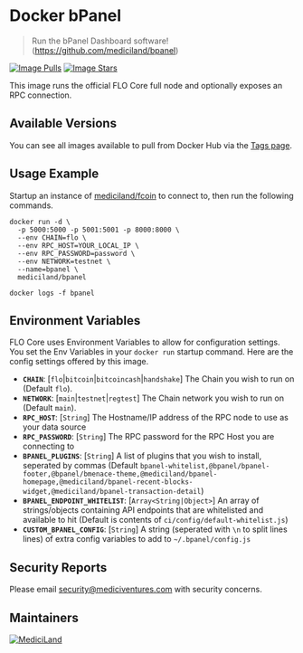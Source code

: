 # Docker bPanel
 
> Run the bPanel Dashboard software! (https://github.com/mediciland/bpanel)
 
[![Image Pulls](https://img.shields.io/docker/pulls/mediciland/bpanel.svg)](https://hub.docker.com/r/mediciland/bpanel) [![Image Stars](https://img.shields.io/docker/stars/mediciland/bpanel.svg)](https://hub.docker.com/r/mediciland/bpanel)
 
This image runs the official FLO Core full node and optionally exposes an RPC connection.
 
## Available Versions
 
You can see all images available to pull from Docker Hub via the [Tags page](https://hub.docker.com/r/mediciland/bpanel/tags/).
 
## Usage Example
Startup an instance of [mediciland/fcoin](https://hub.docker.com/r/mediciland/fcoin) to connect to, then run the following commands.
 
```
docker run -d \
  -p 5000:5000 -p 5001:5001 -p 8000:8000 \
  --env CHAIN=flo \
  --env RPC_HOST=YOUR_LOCAL_IP \
  --env RPC_PASSWORD=password \
  --env NETWORK=testnet \
  --name=bpanel \
  mediciland/bpanel

docker logs -f bpanel
```
 
## Environment Variables
 
FLO Core uses Environment Variables to allow for configuration settings. You set the Env Variables in your `docker run` startup command. Here are the config settings offered by this image.

* **`CHAIN`**: [`flo`|`bitcoin`|`bitcoincash`|`handshake`] The Chain you wish to run on (Default `flo`). 
* **`NETWORK`**: [`main`|`testnet`|`regtest`] The Chain network you wish to run on (Default `main`).
* **`RPC_HOST`**: [`String`] The Hostname/IP address of the RPC node to use as your data source
* **`RPC_PASSWORD`**: [`String`] The RPC password for the RPC Host you are connecting to
* **`BPANEL_PLUGINS`**: [`String`] A list of plugins that you wish to install, seperated by commas (Default `bpanel-whitelist,@bpanel/bpanel-footer,@bpanel/bmenace-theme,@mediciland/bpanel-homepage,@mediciland/bpanel-recent-blocks-widget,@mediciland/bpanel-transaction-detail`)
* **`BPANEL_ENDPOINT_WHITELIST`**: [`Array<String|Object>`] An array of strings/objects containing API endpoints that are whitelisted and available to hit (Default is contents of `ci/config/default-whitelist.js`)
* **`CUSTOM_BPANEL_CONFIG`**: [`String`] A string (seperated with `\n` to split lines lines) of extra config variables to add to `~/.bpanel/config.js`
 
## Security Reports
 
Please email [security@mediciventures.com](mailto:security@mediciventures.com) with security concerns.
 
## Maintainers
 
[![MediciLand](https://www.mediciland.com/images/mlg-logo-color.png)](https://mediciland.com)